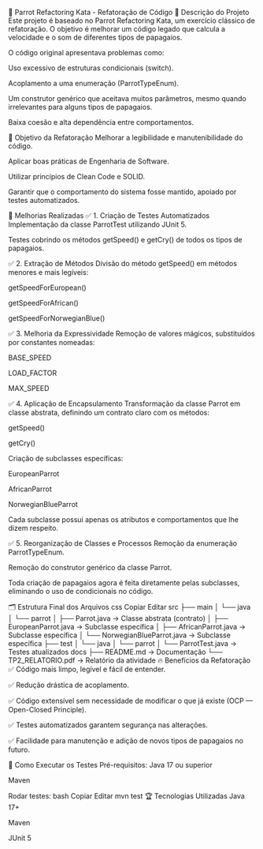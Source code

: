 🦜 Parrot Refactoring Kata - Refatoração de Código
📄 Descrição do Projeto
Este projeto é baseado no Parrot Refactoring Kata, um exercício clássico de refatoração. O objetivo é melhorar um código legado que calcula a velocidade e o som de diferentes tipos de papagaios.

O código original apresentava problemas como:

Uso excessivo de estruturas condicionais (switch).

Acoplamento a uma enumeração (ParrotTypeEnum).

Um construtor genérico que aceitava muitos parâmetros, mesmo quando irrelevantes para alguns tipos de papagaios.

Baixa coesão e alta dependência entre comportamentos.

🎯 Objetivo da Refatoração
Melhorar a legibilidade e manutenibilidade do código.

Aplicar boas práticas de Engenharia de Software.

Utilizar princípios de Clean Code e SOLID.

Garantir que o comportamento do sistema fosse mantido, apoiado por testes automatizados.

🔧 Melhorias Realizadas
✅ 1. Criação de Testes Automatizados
Implementação da classe ParrotTest utilizando JUnit 5.

Testes cobrindo os métodos getSpeed() e getCry() de todos os tipos de papagaios.

✅ 2. Extração de Métodos
Divisão do método getSpeed() em métodos menores e mais legíveis:

getSpeedForEuropean()

getSpeedForAfrican()

getSpeedForNorwegianBlue()

✅ 3. Melhoria da Expressividade
Remoção de valores mágicos, substituídos por constantes nomeadas:

BASE_SPEED

LOAD_FACTOR

MAX_SPEED

✅ 4. Aplicação de Encapsulamento
Transformação da classe Parrot em classe abstrata, definindo um contrato claro com os métodos:

getSpeed()

getCry()

Criação de subclasses específicas:

EuropeanParrot

AfricanParrot

NorwegianBlueParrot

Cada subclasse possui apenas os atributos e comportamentos que lhe dizem respeito.

✅ 5. Reorganização de Classes e Processos
Remoção da enumeração ParrotTypeEnum.

Remoção do construtor genérico da classe Parrot.

Toda criação de papagaios agora é feita diretamente pelas subclasses, eliminando o uso de condicionais no código.

🗂️ Estrutura Final dos Arquivos
css
Copiar
Editar
src
├── main
│   └── java
│       └── parrot
│           ├── Parrot.java                  → Classe abstrata (contrato)
│           ├── EuropeanParrot.java          → Subclasse específica
│           ├── AfricanParrot.java           → Subclasse específica
│           └── NorwegianBlueParrot.java     → Subclasse específica
├── test
│   └── java
│       └── parrot
│           └── ParrotTest.java               → Testes atualizados
docs
├── README.md                                 → Documentação
└── TP2_RELATORIO.pdf                         → Relatório da atividade
🔥 Benefícios da Refatoração
✅ Código mais limpo, legível e fácil de entender.

✅ Redução drástica de acoplamento.

✅ Código extensível sem necessidade de modificar o que já existe (OCP — Open-Closed Principle).

✅ Testes automatizados garantem segurança nas alterações.

✅ Facilidade para manutenção e adição de novos tipos de papagaios no futuro.

🚀 Como Executar os Testes
Pré-requisitos:
Java 17 ou superior

Maven

Rodar testes:
bash
Copiar
Editar
mvn test
🏆 Tecnologias Utilizadas
Java 17+

Maven

JUnit 5

